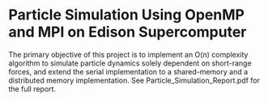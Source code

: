 # Particle Simulation Using OpenMP and MPI on Edison Supercomputer
The primary objective of this project is to implement an O(n)
complexity algorithm to simulate particle dynamics solely dependent on
short-range forces, and extend the serial implementation to a shared-memory
and a distributed memory implementation. See Particle_Simulation_Report.pdf for the full report.
